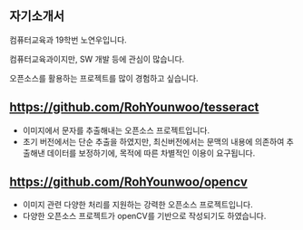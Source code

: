 ## 자기소개서
컴퓨터교육과 19학번 노연우입니다.

컴퓨터교육과이지만, SW 개발 등에 관심이 많습니다.

오픈소스를 활용하는 프로젝트를 많이 경험하고 싶습니다.

## https://github.com/RohYounwoo/tesseract
- 이미지에서 문자를 추출해내는 오픈소스 프로젝트입니다.
- 초기 버전에서는 단순 추출을 하였지만, 최신버전에서는 문맥의 내용에 의존하여 추출해낸 데이터를 보정하기에, 목적에 따른 차별적인 이용이 요구됩니다.

## https://github.com/RohYounwoo/opencv
- 이미지 관련 다양한 처리를 지원하는 강력한 오픈소스 프로젝트입니다.
- 다양한 오픈소스 프로젝트가 openCV를 기반으로 작성되기도 하였습니다.
